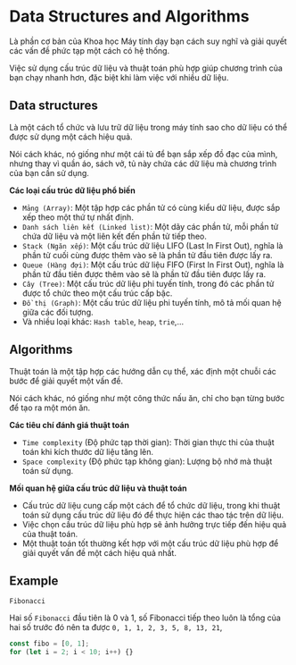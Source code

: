 # Data Structures and Algorithms

Là phần cơ bản của Khoa học Máy tính dạy bạn cách suy nghĩ và giải quyết các vấn đề phức tạp một cách có hệ thống.

Việc sử dụng cấu trúc dữ liệu và thuật toán phù hợp giúp chương trình của bạn chạy nhanh hơn, đặc biệt khi làm việc với nhiều dữ liệu.

## Data structures

Là một cách tổ chức và lưu trữ dữ liệu trong máy tính sao cho dữ liệu có thể được sử dụng một cách hiệu quả.

Nói cách khác, nó giống như một cái tủ để bạn sắp xếp đồ đạc của mình, nhưng thay vì quần áo, sách vở, tủ này chứa các dữ liệu mà chương trình của bạn cần sử dụng.

**Các loại cấu trúc dữ liệu phổ biến**

- `Mảng (Array)`: Một tập hợp các phần tử có cùng kiểu dữ liệu, được sắp xếp theo một thứ tự nhất định.
- `Danh sách liên kết (Linked list)`: Một dãy các phần tử, mỗi phần tử chứa dữ liệu và một liên kết đến phần tử tiếp theo.
- `Stack (Ngăn xếp)`: Một cấu trúc dữ liệu LIFO (Last In First Out), nghĩa là phần tử cuối cùng được thêm vào sẽ là phần tử đầu tiên được lấy ra.
- `Queue (Hàng đợi)`: Một cấu trúc dữ liệu FIFO (First In First Out), nghĩa là phần tử đầu tiên được thêm vào sẽ là phần tử đầu tiên được lấy ra.
- `Cây (Tree)`: Một cấu trúc dữ liệu phi tuyến tính, trong đó các phần tử được tổ chức theo một cấu trúc cấp bậc.
- `Đồ thị (Graph)`: Một cấu trúc dữ liệu phi tuyến tính, mô tả mối quan hệ giữa các đối tượng.
- Và nhiều loại khác: `Hash table`, `heap`, `trie`,...

## Algorithms

Thuật toán là một tập hợp các hướng dẫn cụ thể, xác định một chuỗi các bước để giải quyết một vấn đề.

Nói cách khác, nó giống như một công thức nấu ăn, chỉ cho bạn từng bước để tạo ra một món ăn.

**Các tiêu chí đánh giá thuật toán**

- `Time complexity` (Độ phức tạp thời gian): Thời gian thực thi của thuật toán khi kích thước dữ liệu tăng lên.
- `Space complexity` (Độ phức tạp không gian): Lượng bộ nhớ mà thuật toán sử dụng.

**Mối quan hệ giữa cấu trúc dữ liệu và thuật toán**

- Cấu trúc dữ liệu cung cấp một cách để tổ chức dữ liệu, trong khi thuật toán sử dụng cấu trúc dữ liệu đó để thực hiện các thao tác trên dữ liệu.
- Việc chọn cấu trúc dữ liệu phù hợp sẽ ảnh hưởng trực tiếp đến hiệu quả của thuật toán.
- Một thuật toán tốt thường kết hợp với một cấu trúc dữ liệu phù hợp để giải quyết vấn đề một cách hiệu quả nhất.

## Example

`Fibonacci`

Hai số `Fibonacci` đầu tiên là 0 và 1, số Fibonacci tiếp theo luôn là tổng của hai số trước đó nên ta được `0, 1, 1, 2, 3, 5, 8, 13, 21`,

```js
const fibo = [0, 1];
for (let i = 2; i < 10; i++) {}
```
